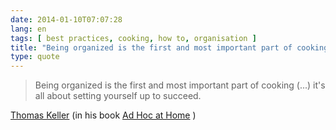 ```yaml
---
date: 2014-01-10T07:07:28
lang: en
tags: [ best practices, cooking, how to, organisation ]
title: "Being organized is the first and most important part of cooking (...)"
type: quote
---
```


> Being organized is the first and most important part of cooking (...)
> it's all about setting yourself up to succeed.

[Thomas Keller](http://en.wikipedia.org/wiki/Thomas_Keller) (in his book
[Ad Hoc at Home](http://www.amazon.com/dp/1579653774) )

